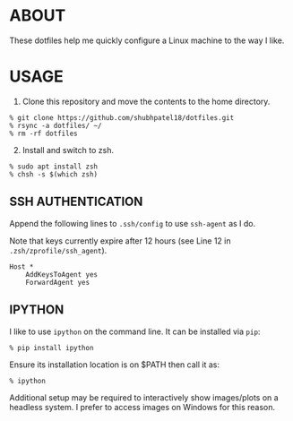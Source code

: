 # ABOUT

These dotfiles help me quickly configure a Linux machine to the way I like.

# USAGE

1. Clone this repository and move the contents to the home directory.

```
% git clone https://github.com/shubhpatel18/dotfiles.git
% rsync -a dotfiles/ ~/
% rm -rf dotfiles
```

2. Install and switch to zsh.

```
% sudo apt install zsh
% chsh -s $(which zsh)
```

## SSH AUTHENTICATION

Append the following lines to `.ssh/config` to use `ssh-agent` as I do.

Note that keys currently expire after 12 hours (see Line 12 in `.zsh/zprofile/ssh_agent`).

```
Host *
	AddKeysToAgent yes
	ForwardAgent yes
```

## IPYTHON

I like to use `ipython` on the command line. It can be installed via `pip`:

```
% pip install ipython
```

Ensure its installation location is on $PATH then call it as:

```
% ipython
```

Additional setup may be required to interactively show images/plots on a headless system. I prefer to access images on Windows for this reason.
